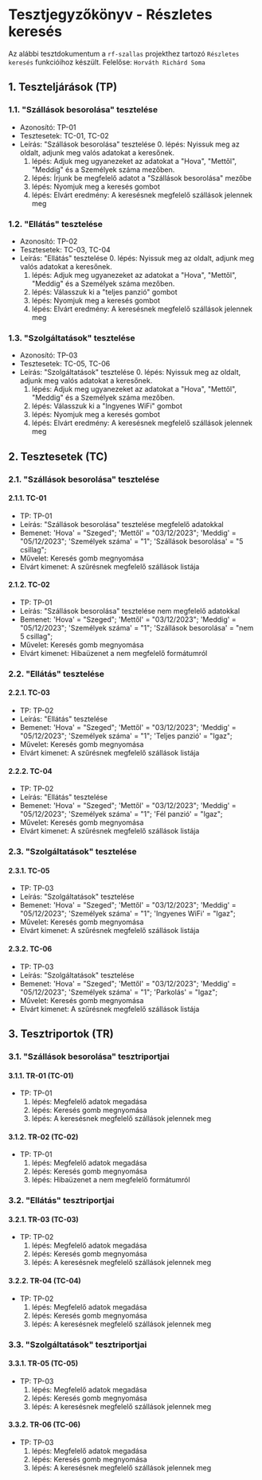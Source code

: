 # Tesztjegyzőkönyv - Részletes keresés

Az alábbi tesztdokumentum a `rf-szallas` projekthez tartozó `Részletes keresés` funkcióihoz készült. Felelőse: `Horváth Richárd Soma`

## 1. Teszteljárások (TP)

### 1.1. "Szállások besorolása" tesztelése
- Azonosító: TP-01
- Tesztesetek: TC-01, TC-02
- Leírás: "Szállások besorolása" tesztelése
    0. lépés: Nyissuk meg az oldalt, adjunk meg valós adatokat a keresőnek.
    1. lépés: Adjuk meg ugyanezeket az adatokat a "Hova", "Mettől", "Meddig" és a Személyek száma mezőben.
    2. lépés: Írjunk be megfelelő adatot a "Szállások besorolása" mezőbe
	3. lépés: Nyomjuk meg a keresés gombot
    4. lépés: Elvárt eredmény: A keresésnek megfelelő szállások jelennek meg

### 1.2. "Ellátás" tesztelése
- Azonosító: TP-02
- Tesztesetek: TC-03, TC-04
- Leírás: "Ellátás" tesztelése
    0. lépés: Nyissuk meg az oldalt, adjunk meg valós adatokat a keresőnek.
    1. lépés: Adjuk meg ugyanezeket az adatokat a "Hova", "Mettől", "Meddig" és a Személyek száma mezőben.
    2. lépés: Válasszuk ki a "teljes panzió" gombot
	3. lépés: Nyomjuk meg a keresés gombot
    4. lépés: Elvárt eredmény: A keresésnek megfelelő szállások jelennek meg

### 1.3. "Szolgáltatások" tesztelése
- Azonosító: TP-03
- Tesztesetek: TC-05, TC-06
- Leírás: "Szolgáltatások" tesztelése
    0. lépés: Nyissuk meg az oldalt, adjunk meg valós adatokat a keresőnek.
    1. lépés: Adjuk meg ugyanezeket az adatokat a "Hova", "Mettől", "Meddig" és a Személyek száma mezőben.
    2. lépés: Válasszuk ki a "Ingyenes WiFi" gombot
	3. lépés: Nyomjuk meg a keresés gombot
    4. lépés: Elvárt eredmény: A keresésnek megfelelő szállások jelennek meg

## 2. Tesztesetek (TC)

### 2.1. "Szállások besorolása" tesztelése

#### 2.1.1. TC-01
- TP: TP-01
- Leírás: "Szállások besorolása" tesztelése megfelelő adatokkal
- Bemenet: 'Hova' = "Szeged"; 'Mettől' = "03/12/2023"; 'Meddig' = "05/12/2023"; 'Személyek száma' = "1"; 'Szállások besorolása' = "5 csillag";
- Művelet: Keresés gomb megnyomása
- Elvárt kimenet: A szűrésnek megfelelő szállások listája
#### 2.1.2. TC-02
- TP: TP-01
- Leírás: "Szállások besorolása" tesztelése nem megfelelő adatokkal
- Bemenet: 'Hova' = "Szeged"; 'Mettől' = "03/12/2023"; 'Meddig' = "05/12/2023"; 'Személyek száma' = "1"; 'Szállások besorolása' = "nem 5 csillag";
- Művelet: Keresés gomb megnyomása
- Elvárt kimenet: Hibaüzenet a nem megfelelő formátumról

### 2.2. "Ellátás" tesztelése

#### 2.2.1. TC-03
- TP: TP-02
- Leírás: "Ellátás" tesztelése
- Bemenet: 'Hova' = "Szeged"; 'Mettől' = "03/12/2023"; 'Meddig' = "05/12/2023"; 'Személyek száma' = "1"; 'Teljes panzió' = "Igaz";
- Művelet: Keresés gomb megnyomása
- Elvárt kimenet: A szűrésnek megfelelő szállások listája

#### 2.2.2. TC-04
- TP: TP-02
- Leírás: "Ellátás" tesztelése
- Bemenet: 'Hova' = "Szeged"; 'Mettől' = "03/12/2023"; 'Meddig' = "05/12/2023"; 'Személyek száma' = "1"; 'Fél panzió' = "Igaz";
- Művelet: Keresés gomb megnyomása
- Elvárt kimenet: A szűrésnek megfelelő szállások listája

### 2.3. "Szolgáltatások" tesztelése

#### 2.3.1. TC-05
- TP: TP-03
- Leírás: "Szolgáltatások" tesztelése
- Bemenet: 'Hova' = "Szeged"; 'Mettől' = "03/12/2023"; 'Meddig' = "05/12/2023"; 'Személyek száma' = "1"; 'Ingyenes WiFi' = "Igaz";
- Művelet: Keresés gomb megnyomása
- Elvárt kimenet: A szűrésnek megfelelő szállások listája

#### 2.3.2. TC-06
- TP: TP-03
- Leírás: "Szolgáltatások" tesztelése
- Bemenet: 'Hova' = "Szeged"; 'Mettől' = "03/12/2023"; 'Meddig' = "05/12/2023"; 'Személyek száma' = "1"; 'Parkolás' = "Igaz";
- Művelet: Keresés gomb megnyomása
- Elvárt kimenet: A szűrésnek megfelelő szállások listája

## 3. Tesztriportok (TR)

### 3.1. "Szállások besorolása" tesztriportjai

#### 3.1.1. TR-01 (TC-01)
- TP: TP-01
    1. lépés: Megfelelő adatok megadása
    2. lépés: Keresés gomb megnyomása
    3. lépés: A keresésnek megfelelő szállások jelennek meg

#### 3.1.2. TR-02 (TC-02)
- TP: TP-01
    1. lépés: Megfelelő adatok megadása
    2. lépés: Keresés gomb megnyomása
    3. lépés: Hibaüzenet a nem megfelelő formátumról

### 3.2. "Ellátás" tesztriportjai

#### 3.2.1. TR-03 (TC-03)
- TP: TP-02
    1. lépés: Megfelelő adatok megadása
    2. lépés: Keresés gomb megnyomása
    3. lépés: A keresésnek megfelelő szállások jelennek meg

#### 3.2.2. TR-04 (TC-04)
- TP: TP-02
    1. lépés: Megfelelő adatok megadása
    2. lépés: Keresés gomb megnyomása
    3. lépés: A keresésnek megfelelő szállások jelennek meg

### 3.3. "Szolgáltatások" tesztriportjai

#### 3.3.1. TR-05 (TC-05)
- TP: TP-03
    1. lépés: Megfelelő adatok megadása
    2. lépés: Keresés gomb megnyomása
    3. lépés: A keresésnek megfelelő szállások jelennek meg

#### 3.3.2. TR-06 (TC-06)
- TP: TP-03
    1. lépés: Megfelelő adatok megadása
    2. lépés: Keresés gomb megnyomása
    3. lépés: A keresésnek megfelelő szállások jelennek meg

